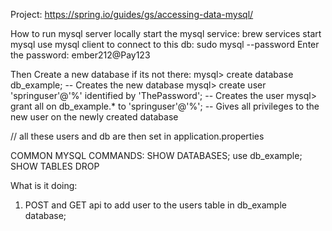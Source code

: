 Project: https://spring.io/guides/gs/accessing-data-mysql/



How to run mysql server locally
start the mysql service: brew services start mysql
use mysql client to connect to this db: sudo mysql --password
Enter the password: ember212@Pay123

Then Create a new database if its not there:
mysql> create database db_example; -- Creates the new database
mysql> create user 'springuser'@'%' identified by 'ThePassword'; -- Creates the user
mysql> grant all on db_example.* to 'springuser'@'%'; -- Gives all privileges to the new user on the newly created database

// all these users and db are then set in application.properties


COMMON MYSQL COMMANDS:
SHOW DATABASES;
use db_example;
SHOW TABLES
DROP <table name>



What is it doing:
1. POST and GET api to add user to the users table in db_example database;
